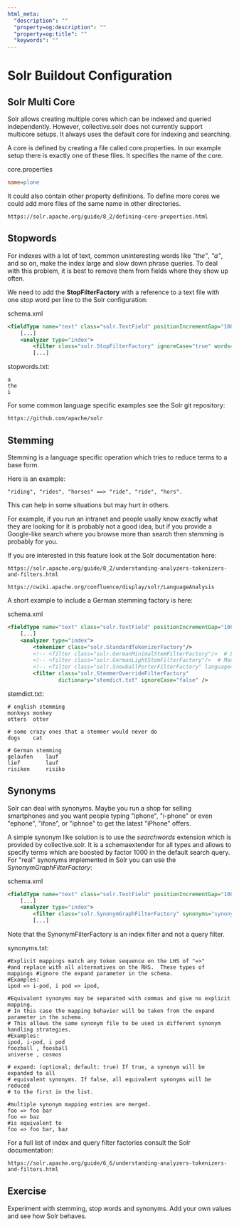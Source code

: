 ```yaml
---
html_meta:
  "description": ""
  "property=og:description": ""
  "property=og:title": ""
  "keywords": ""
---
```


# Solr Buildout Configuration

## Solr Multi Core

Solr allows creating multiple cores which can be indexed and queried independently.
However, collective.solr does not currently support multicore setups.
It always uses the default core for indexing and searching.

A core is defined by creating a file called core.properties. In our example setup there
is exactly one of these files. It specifies the name of the core.

core.properties

```ini
name=plone
```

It could also contain other property definitions. To define more cores we could add more
files of the same name in other directories.

```{seealso}
https://solr.apache.org/guide/8_2/defining-core-properties.html
```

## Stopwords

For indexes with a lot of text,
common uninteresting words like *"the"*, *"a"*, and so on, make the index large and slow down phrase queries.
To deal with this problem, it is best to remove them from fields where they show up often.

We need to add the **StopFilterFactory** with a reference to a text file with one stop word per line to the Solr configuration:

schema.xml

```xml
<fieldType name="text" class="solr.TextField" positionIncrementGap="100">
    [...]
    <analyzer type="index">
        <filter class="solr.StopFilterFactory" ignoreCase="true" words="stopwords.txt" />
        [...]
```

stopwords.txt:

```
a
the
i
```

For some common language specific examples see the Solr git repository:

```{seealso}
https://github.com/apache/solr
```

## Stemming

Stemming is a language specific operation which tries to reduce terms to a base form.

Here is an example:

```
"riding", "rides", "horses" ==> "ride", "ride", "hors".
```

This can help in some situations but may hurt in others.

For example,
if you run an intranet and people usally know exactly what they are looking for it is probably not a good idea,
but if you provide a Google-like search where you browse more than search then stemming is probably for you.

If you are interested in this feature look at the Solr documentation here:

```{seealso}
https://solr.apache.org/guide/8_2/understanding-analyzers-tokenizers-and-filters.html
```

```{seealso}
https://cwiki.apache.org/confluence/display/solr/LanguageAnalysis
```

A short example to include a German stemming factory is here:

schema.xml

```xml
<fieldType name="text" class="solr.TextField" positionIncrementGap="100">
    [...]
    <analyzer type="index">
        <tokenizer class="solr.StandardTokenizerFactory"/>
        <!-- <filter class="solr.GermanMinimalStemFilterFactory"/>  # Less aggressive -->
        <!-- <filter class="solr.GermanLightStemFilterFactory"/>  # Moderately aggressiv -->
        <!-- <filter class="solr.SnowballPorterFilterFactory" language="German2"/>  More aggressive -->
        <filter class="solr.StemmerOverrideFilterFactory"
                dictionary="stemdict.txt" ignoreCase="false" />
```

stemdict.txt:

```
# english stemming
monkeys monkey
otters  otter

# some crazy ones that a stemmer would never do
dogs    cat

# German stemming
gelaufen    lauf
lief        lauf
risiken     risiko
```

## Synonyms

Solr can deal with synonyms.
Maybe you run a shop for selling smartphones and you want people typing "iphone",
"i-phone" or even "ephone", "ifone", or "iphnoe" to get the latest "iPhone" offers.

A simple synonym like solution is to use the *searchwords* extension which is provided by collective.solr.
It is a schemaextender for all types and allows to specify terms which are boosted by factor 1000 in the default search query.
For "real" synonyms implemented in Solr you can use the *SynonymGraphFilterFactory*:

schema.xml

```xml
<fieldType name="text" class="solr.TextField" positionIncrementGap="100">
    [...]
    <analyzer type="index">
        <filter class="solr.SynonymGraphFilterFactory" synonyms="synonyms.txt" ignoreCase="true" expand="true"/>
        [...]
```

Note that the SynonymFilterFactory is an index filter and not a query filter.

synonyms.txt:

```
#Explicit mappings match any token sequence on the LHS of "=>"
#and replace with all alternatives on the RHS.  These types of mappings #ignore the expand parameter in the schema.
#Examples:
ipod => i-pod, i pod => ipod,

#Equivalent synonyms may be separated with commas and give no explicit mapping.
# In this case the mapping behavior will be taken from the expand parameter in the schema.
# This allows the same synonym file to be used in different synonym handling strategies.
#Examples:
ipod, i-pod, i pod
foozball , foosball
universe , cosmos

# expand: (optional; default: true) If true, a synonym will be expanded to all
# equivalent synonyms. If false, all equivalent synonyms will be reduced
# to the first in the list.

#multiple synonym mapping entries are merged.
foo => foo bar
foo => baz
#is equivalent to
foo => foo bar, baz
```

For a full list of index and query filter factories consult the Solr documentation:

```{seealso}
https://solr.apache.org/guide/6_6/understanding-analyzers-tokenizers-and-filters.html
```

## Exercise

Experiment with stemming, stop words and synonyms.
Add your own values and see how Solr behaves.
